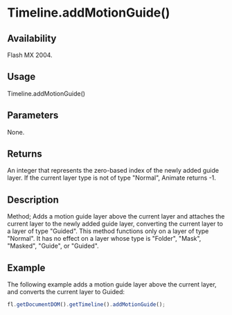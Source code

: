 # Timeline.addMotionGuide()

## Availability

Flash MX 2004.

## Usage

Timeline.addMotionGuide()

## Parameters

None.

## Returns

An integer that represents the zero-based index of the newly added guide layer. If the current layer type is not of type "Normal", Animate returns -1.

## Description

Method; Adds a motion guide layer above the current layer and attaches the current layer to the newly added guide layer, converting the current layer to a layer of type "Guided".
This method functions only on a layer of type "Normal". It has no effect on a layer whose type is "Folder", "Mask", "Masked", "Guide", or "Guided".

## Example

The following example adds a motion guide layer above the current layer, and converts the current layer to Guided:

```javascript
fl.getDocumentDOM().getTimeline().addMotionGuide();
```
